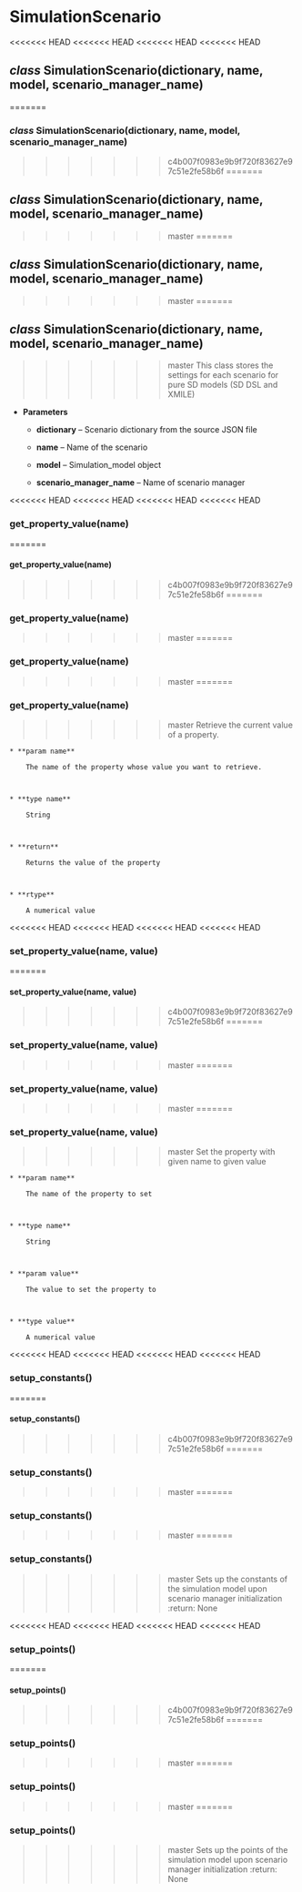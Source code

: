 # SimulationScenario


<<<<<<< HEAD
<<<<<<< HEAD
<<<<<<< HEAD
<<<<<<< HEAD
## _class_ SimulationScenario(dictionary, name, model, scenario_manager_name)
=======
### _class_ SimulationScenario(dictionary, name, model, scenario_manager_name)
>>>>>>> c4b007f0983e9b9f720f83627e97c51e2fe58b6f
=======
## _class_ SimulationScenario(dictionary, name, model, scenario_manager_name)
>>>>>>> master
=======
## _class_ SimulationScenario(dictionary, name, model, scenario_manager_name)
>>>>>>> master
=======
## _class_ SimulationScenario(dictionary, name, model, scenario_manager_name)
>>>>>>> master
This class stores the settings for each scenario for pure SD models (SD DSL and XMILE)


* **Parameters**

    
    * **dictionary** – Scenario dictionary from the source JSON file


    * **name** – Name of the scenario


    * **model** – Simulation_model object


    * **scenario_manager_name** – Name of scenario manager

<<<<<<< HEAD
<<<<<<< HEAD
<<<<<<< HEAD
<<<<<<< HEAD
### get_property_value(name)
=======


#### get_property_value(name)
>>>>>>> c4b007f0983e9b9f720f83627e97c51e2fe58b6f
=======
### get_property_value(name)
>>>>>>> master
=======
### get_property_value(name)
>>>>>>> master
=======
### get_property_value(name)
>>>>>>> master
Retrieve the current value of a property.

    
    * **param name**

        The name of the property whose value you want to retrieve.



    * **type name**

        String



    * **return**

        Returns the value of the property



    * **rtype**

        A numerical value

<<<<<<< HEAD
<<<<<<< HEAD
<<<<<<< HEAD
<<<<<<< HEAD
### set_property_value(name, value)
=======


#### set_property_value(name, value)
>>>>>>> c4b007f0983e9b9f720f83627e97c51e2fe58b6f
=======
### set_property_value(name, value)
>>>>>>> master
=======
### set_property_value(name, value)
>>>>>>> master
=======
### set_property_value(name, value)
>>>>>>> master
Set the property with given name to given value

    
    * **param name**

        The name of the property to set



    * **type name**

        String



    * **param value**

        The value to set the property to



    * **type value**

        A numerical value


<<<<<<< HEAD
<<<<<<< HEAD
<<<<<<< HEAD
<<<<<<< HEAD
### setup_constants()
=======

#### setup_constants()
>>>>>>> c4b007f0983e9b9f720f83627e97c51e2fe58b6f
=======
### setup_constants()
>>>>>>> master
=======
### setup_constants()
>>>>>>> master
=======
### setup_constants()
>>>>>>> master
Sets up the constants of the simulation model upon scenario manager initialization
:return: None


<<<<<<< HEAD
<<<<<<< HEAD
<<<<<<< HEAD
<<<<<<< HEAD
### setup_points()
=======
#### setup_points()
>>>>>>> c4b007f0983e9b9f720f83627e97c51e2fe58b6f
=======
### setup_points()
>>>>>>> master
=======
### setup_points()
>>>>>>> master
=======
### setup_points()
>>>>>>> master
Sets up the points of the simulation model upon scenario manager initialization
:return: None
